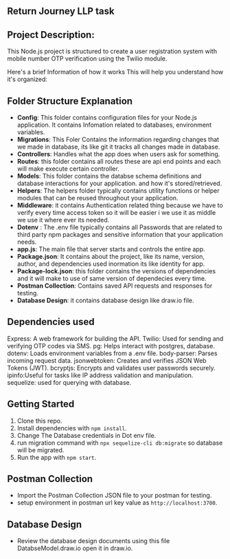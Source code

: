 ## Return Journey LLP task

## Project Description:
This Node.js project is structured to create a user registration system with mobile number OTP verification using the Twilio module. 

Here's a brief Information of how it works This will help you understand how it's organized:

## Folder Structure Explanation
- **Config**: This folder contains configuration files for your Node.js application. It contains Infomation related to databases, environment variables.
- **Migrations**: This Foler Contains the information regarding changes that we made in database, its like git it tracks all changes made in database.
- **Controllers**: Handles what the app does when users ask for something.
- **Routes**: this folder contains all routes these are api end points and each will make execute certain controller.
- **Models**: This folder contains the databse schema definitions and database interactions for your application. and how it's stored/retrieved.
- **Helpers**: The helpers folder typically contains utility functions or helper modules that can be reused throughout your application.
- **Middleware**: it contains Authentication related thing because we have to verify every time access token so it will be easier i we use it as middle we use  it where ever its needed.
- **Dotenv** : The .env file typically contains all Passwords that are related to third party npm packages and sensitive information that your application needs.
- **app.js**: The main file that server starts and controls the entire app.
- **Package.json**: It contains about the project, like its name, version, author, and dependencies used inormation its like identity for app.
- **Package-lock.json**: this folder contains the versions of dependencies and it will make to use of same version of dependecies every time.
- **Postman Collection**: Contains saved API requests and responses for testing.
- **Database Design**: it contains database design like draw.io file.

## Dependencies used
Express: A web framework for building the API.
Twilio: Used for sending and verifying OTP codes via SMS.
pg: Helps interact with postgres, database.
dotenv: Loads environment variables from a .env file.
body-parser: Parses incoming request data.
jsonwebtoken: Creates and verifies JSON Web Tokens (JWT).
bcryptjs: Encrypts and validates user passwords securely.
ipinfo:Useful for tasks like IP address validation and manipulation.
sequelize: used for querying with database.


## Getting Started
1. Clone this repo.
2. Install dependencies with `npm install`.
3. Change The Database credentials in Dot env file.
4. run migration command with `npx sequelize-cli db:migrate` so database will be migrated.
5. Run the app with `npm start`.

## Postman Collection
- Import the Postman Collection JSON file to your postman for testing.
- setup environment in postman url key value as `http://localhost:3700`.

## Database Design
- Review the database design documents using this file DatabseModel.draw.io open it in draw.io.
